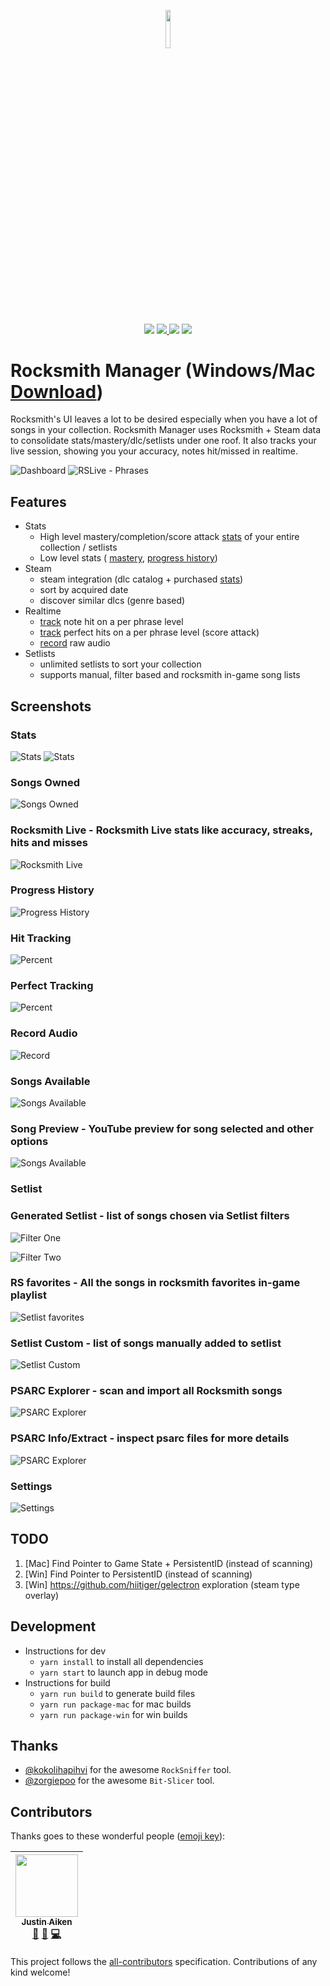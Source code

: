 <p align="center">
<img width=12.5% src="https://github.com/sandiz/rs-manager/blob/master/src/assets/icons/icon-1024x1024.png">
</p>
<p align="center">
<a href="https://github.com/sandiz/rs-manager/releases/latest"><img src="https://img.shields.io/github/release/sandiz/rs-manager.svg" /></a>
<a href="https://github.com/sandiz/rs-manager/issues"><img src="https://img.shields.io/github/issues/sandiz/rs-manager.svg" /> </a>
<img src="https://img.shields.io/badge/contributions-welcome-orange.svg" />
<img src="https://img.shields.io/github/license/sandiz/rs-manager.svg" />
</p>


# Rocksmith Manager (Windows/Mac [Download](https://github.com/sandiz/rs-manager/releases/latest))
Rocksmith's UI leaves a lot to be desired especially when you have a lot of songs in your collection.  Rocksmith Manager uses Rocksmith + Steam data to consolidate stats/mastery/dlc/setlists under one roof. It also tracks your live session, showing you your accuracy, notes hit/missed in realtime.

![Dashboard](https://github.com/sandiz/rs-manager/raw/master/screenshots/images/dashboard.png)
![RSLive - Phrases](https://raw.githubusercontent.com/sandiz/rs-manager/master/screenshots/images/rslive-phrases.png)

## Features
 - Stats
    - High level mastery/completion/score attack [stats](#stats) of your entire collection / setlists
    - Low level stats ( [mastery](#songs-owned), [progress history](#progress-history))
 - Steam
    - steam integration (dlc catalog + purchased [stats](#songs-available))
    - sort by acquired date
    - discover similar dlcs (genre based)
 - Realtime
    - [track](#hit-tracking) note hit on a per phrase level
    - [track](#perfect-tracking) perfect hits on a per phrase level (score attack)
    - [record](#record-audio) raw audio
 - Setlists
    - unlimited setlists to sort your collection
    - supports manual, filter based and rocksmith in-game song lists

## Screenshots
### Stats
![Stats](https://github.com/sandiz/rs-manager/raw/master/screenshots/images/dashboard.stats.png)
![Stats](https://github.com/sandiz/rs-manager/raw/master/screenshots/images/dashboard.stats-2.png)
### Songs Owned
![Songs Owned](https://github.com/sandiz/rs-manager/raw/master/screenshots/images/songs.owned.png)
### Rocksmith Live - Rocksmith Live stats like accuracy, streaks, hits and misses
![Rocksmith Live](https://github.com/sandiz/rs-manager/raw/master/screenshots/images/rs-live.png)
### Progress History
![Progress History](https://github.com/sandiz/rs-manager/raw/master/screenshots/images/progress-history.png)
### Hit Tracking
![Percent](https://github.com/sandiz/rs-manager/raw/master/screenshots/images/hit-percent-chart-guitar.png)
### Perfect Tracking
![Percent](https://github.com/sandiz/rs-manager/raw/master/screenshots/images/perfect-percent-chart-guitar.png)
### Record Audio
![Record](https://github.com/sandiz/rs-manager/raw/master/screenshots/images/raw-record-finish.png)
### Songs Available
![Songs Available](https://github.com/sandiz/rs-manager/raw/master/screenshots/images/songs.available.png)
### Song Preview - YouTube preview for song selected and other options
![Songs Available](https://github.com/sandiz/rs-manager/raw/master/screenshots/images/songPreview.png)
### Setlist
### Generated Setlist - list of songs chosen via Setlist filters
![Filter One](https://raw.githubusercontent.com/sandiz/rs-manager/master/screenshots/images/custom.setlist.filterone.jpg)

![Filter Two](https://raw.githubusercontent.com/sandiz/rs-manager/master/screenshots/images/custom.setlist.filtertwo.jpg)
### RS favorites - All the songs in rocksmith favorites in-game playlist
![Setlist favorites](https://github.com/sandiz/rs-manager/raw/master/screenshots/images/setlist.favorites.png)
### Setlist Custom - list of songs manually added to setlist
![Setlist Custom](https://github.com/sandiz/rs-manager/raw/master/screenshots/images/setlist.practicelist.png)
### PSARC Explorer - scan and import all Rocksmith songs
![PSARC Explorer](https://github.com/sandiz/rs-manager/raw/master/screenshots/images/psarcExplorer.png)
### PSARC Info/Extract - inspect psarc files for more details
![PSARC Explorer](https://github.com/sandiz/rs-manager/raw/master/screenshots/images/extractFromPsarc.png)
### Settings
![Settings](https://github.com/sandiz/rs-manager/raw/master/screenshots/images/settings.png)


## TODO
1. [Mac] Find Pointer to Game State + PersistentID (instead of scanning)
2. [Win] Find Pointer to PersistentID (instead of scanning)
3. [Win] https://github.com/hiitiger/gelectron exploration (steam type overlay)


## Development
- Instructions for dev
    - `yarn install` to install all dependencies
    - `yarn start` to launch app in debug mode
- Instructions for build
    - `yarn run build` to generate build files
    - `yarn run package-mac` for mac builds
    - `yarn run package-win` for win builds

## Thanks
   - [@kokolihapihvi](https://github.com/kokolihapihvi/RockSniffer) for the awesome `RockSniffer` tool.
   - [@zorgiepoo](https://github.com/zorgiepoo/Bit-Slicer) for the awesome `Bit-Slicer` tool.

## Contributors

Thanks goes to these wonderful people ([emoji key](https://github.com/kentcdodds/all-contributors#emoji-key)):

<!-- ALL-CONTRIBUTORS-LIST:START - Do not remove or modify this section -->
<!-- prettier-ignore -->
| [<img src="https://avatars3.githubusercontent.com/u/1568662?v=4" width="100px;"/><br /><sub><b>Justin Aiken</b></sub>](https://justinaiken.com)<br />[🐛](https://github.com/sandiz/rs-manager/issues?q=author%3AJustinAiken "Bug reports") [🤔](#ideas-JustinAiken "Ideas, Planning, & Feedback") [💻](https://github.com/sandiz/rs-manager/commits?author=JustinAiken "Code") |
| :---: |
<!-- ALL-CONTRIBUTORS-LIST:END -->

This project follows the [all-contributors](https://github.com/kentcdodds/all-contributors) specification. Contributions of any kind welcome!
